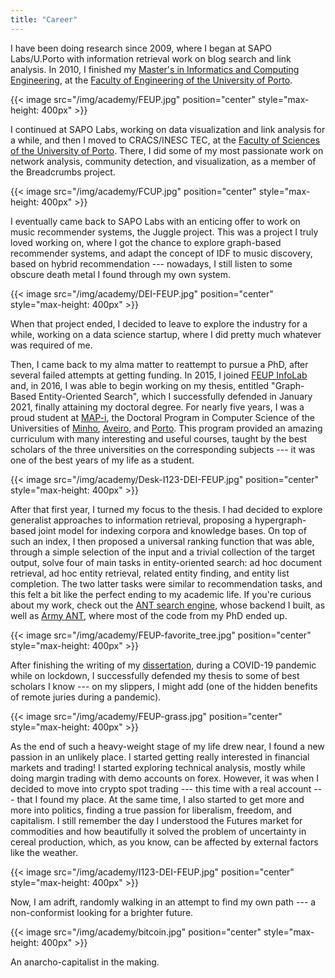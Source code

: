 ```yaml
---
title: "Career"
---
```


I have been doing research since 2009, where I began at SAPO Labs/U.Porto with information retrieval work on blog search and link analysis. In 2010, I finished my [Master's in Informatics and Computing Engineering](https://sigarra.up.pt/feup/en/CUR_GERAL.CUR_VIEW?pv_ano_lectivo=2020&pv_origem=CUR&pv_tipo_cur_sigla=MI&pv_curso_id=742), at the [Faculty of Engineering of the University of Porto](https://sigarra.up.pt/feup/en/WEB_PAGE.INICIAL).

{{< image src="/img/academy/FEUP.jpg" position="center" style="max-height: 400px" >}}

I continued at SAPO Labs, working on data visualization and link analysis for a while, and then I moved to CRACS/INESC TEC, at the [Faculty of Sciences of the University of Porto](https://sigarra.up.pt/fcup/en/WEB_PAGE.INICIAL). There, I did some of my most passionate work on network analysis, community detection, and visualization, as a member of the Breadcrumbs project.

{{< image src="/img/academy/FCUP.jpg" position="center" style="max-height: 400px" >}}

I eventually came back to SAPO Labs with an enticing offer to work on music recommender systems, the Juggle project. This was a project I truly loved working on, where I got the chance to explore graph-based recommender systems, and adapt the concept of IDF to music discovery, based on hybrid recommendation --- nowadays, I still listen to some obscure death metal I found through my own system.

{{< image src="/img/academy/DEI-FEUP.jpg" position="center" style="max-height: 400px" >}}

When that project ended, I decided to leave to explore the industry for a while, working on a data science startup, where I did pretty much whatever was required of me.

Then, I came back to my alma matter to reattempt to pursue a PhD, after several failed attempts at getting funding. In 2015, I joined [FEUP InfoLab](https://infolab.fe.up.pt/) and, in 2016, I was able to begin working on my thesis, entitled "Graph-Based Entity-Oriented Search", which I successfully defended in January 2021, finally attaining my doctoral degree. For nearly five years, I was a proud student at [MAP-i](https://mapi.map.edu.pt/), the Doctoral Program in Computer Science of the Universities of [Minho](https://www.uminho.pt/EN), [Aveiro](), and [Porto](https://sigarra.up.pt/up/en/WEB_PAGE.INICIAL). This program provided an amazing curriculum with many interesting and useful courses, taught by the best scholars of the three universities on the corresponding subjects --- it was one of the best years of my life as a student.

{{< image src="/img/academy/Desk-I123-DEI-FEUP.jpg" position="center" style="max-height: 400px" >}}

After that first year, I turned my focus to the thesis. I had decided to explore generalist approaches to information retrieval, proposing a hypergraph-based joint model for indexing corpora and knowledge bases. On top of such an index, I then proposed a universal ranking function that was able, through a simple selection of the input and a trivial collection of the target output, solve four of main tasks in entity-oriented search: ad hoc document retrieval, ad hoc entity retrieval, related entity finding, and entity list completion. The two latter tasks were similar to recommendation tasks, and this felt a bit like the perfect ending to my academic life. If you're curious about my work, check out the [ANT search engine](https://ant.fe.up.pt/), whose backend I built, as well as [Army ANT](https://github.com/feup-infolab/army-ant/tree/develop), where most of the code from my PhD ended up.

{{< image src="/img/academy/FEUP-favorite_tree.jpg" position="center" style="max-height: 400px" >}}

After finishing the writing of my [dissertation](/pdf/academy/publications/theses/phd_thesis-2021-devezas-graph_based_entity_oriented_search.pdf), during a COVID-19 pandemic while on lockdown, I successfully defended my thesis to some of best scholars I know --- on my slippers, I might add (one of the hidden benefits of remote juries during a pandemic).

{{< image src="/img/academy/FEUP-grass.jpg" position="center" style="max-height: 400px" >}}

As the end of such a heavy-weight stage of my life drew near, I found a new passion in an unlikely place. I started getting really interested in financial markets and trading! I started exploring technical analysis, mostly while doing margin trading with demo accounts on forex. However, it was when I decided to move into crypto spot trading --- this time with a real account --- that I found my place. At the same time, I also started to get more and more into politics, finding a true passion for liberalism, freedom, and capitalism. I still remember the day I understood the Futures market for commodities and how beautifully it solved the problem of uncertainty in cereal production, which, as you know, can be affected by external factors like the weather.

{{< image src="/img/academy/I123-DEI-FEUP.jpg" position="center" style="max-height: 400px" >}}

Now, I am adrift, randomly walking in an attempt to find my own path --- a non-conformist looking for a brighter future.

{{< image src="/img/academy/bitcoin.jpg" position="center" style="max-height: 400px" >}}

An anarcho-capitalist in the making.
